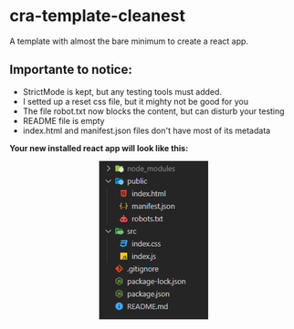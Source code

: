 # cra-template-cleanest
 
 A template with almost the bare minimum to create a react app.

 ## Importante to notice:
  - StrictMode is kept, but any testing tools must added.
  - I setted up a reset css file, but it mighty not be good for you
  - The file robot.txt now blocks the content, but can disturb your testing
  - README file is empty
  - index.html and manifest.json files don't have most of its metadata

**Your new installed react app will look like this:**

<p align="center">
  <img src=./template-tree.png>
</p>